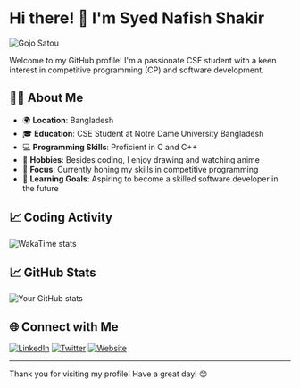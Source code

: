 # Hi there! 👋 I'm Syed Nafish Shakir

![Gojo Satou](https://media.giphy.com/media/XpT9co3zP8nNP4Nm9A/giphy.gif)

Welcome to my GitHub profile! I'm a passionate CSE student with a keen interest in competitive programming (CP) and software development.

## 🧑‍💻 About Me

- 🌍 **Location**: Bangladesh
- 🎓 **Education**: CSE Student at Notre Dame University Bangladesh
- 💻 **Programming Skills**: Proficient in C and C++
- 🎨 **Hobbies**: Besides coding, I enjoy drawing and watching anime
- 🎯 **Focus**: Currently honing my skills in competitive programming
- 🌱 **Learning Goals**: Aspiring to become a skilled software developer in the future

## 📈 Coding Activity

![WakaTime stats](https://github-readme-stats.vercel.app/api/wakatime?username=@NaF1s)

## 📈 GitHub Stats

![Your GitHub stats](https://github-readme-stats.vercel.app/api?username=NaF1sh&show_icons=true&theme=radical)

## 🌐 Connect with Me

[![LinkedIn](https://img.shields.io/badge/LinkedIn-blue?style=for-the-badge&logo=linkedin)](https://www.linkedin.com/in/YourProfile)
[![Twitter](https://img.shields.io/badge/Twitter-blue?style=for-the-badge&logo=twitter)](https://twitter.com/YourProfile)
[![Website](https://img.shields.io/badge/Website-orange?style=for-the-badge&logo=google-chrome)](https://your-website.com)

---

Thank you for visiting my profile! Have a great day! 😊
